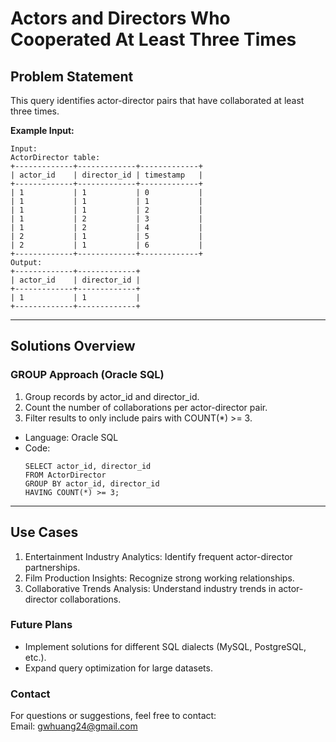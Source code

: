 # **Actors and Directors Who Cooperated At Least Three Times**

## **Problem Statement**
This query identifies actor-director pairs that have collaborated at least three times.

**Example Input:**
  ```
  Input: 
  ActorDirector table:
  +-------------+-------------+-------------+
  | actor_id    | director_id | timestamp   |
  +-------------+-------------+-------------+
  | 1           | 1           | 0           |
  | 1           | 1           | 1           |
  | 1           | 1           | 2           |
  | 1           | 2           | 3           |
  | 1           | 2           | 4           |
  | 2           | 1           | 5           |
  | 2           | 1           | 6           |
  +-------------+-------------+-------------+
  Output: 
  +-------------+-------------+
  | actor_id    | director_id |
  +-------------+-------------+
  | 1           | 1           |
  +-------------+-------------+
  ```
---

## **Solutions Overview**
### **GROUP Approach (Oracle SQL)**
1. Group records by actor_id and director_id.
2. Count the number of collaborations per actor-director pair.
3. Filter results to only include pairs with COUNT(*) >= 3.

- Language: Oracle SQL
- Code:
  ```
  SELECT actor_id, director_id 
  FROM ActorDirector 
  GROUP BY actor_id, director_id
  HAVING COUNT(*) >= 3;
  ```
  
---

## **Use Cases**
1. Entertainment Industry Analytics: Identify frequent actor-director partnerships.
2. Film Production Insights: Recognize strong working relationships.
3. Collaborative Trends Analysis: Understand industry trends in actor-director collaborations.

### **Future Plans**
- Implement solutions for different SQL dialects (MySQL, PostgreSQL, etc.).  
- Expand query optimization for large datasets.
  
### **Contact**
For questions or suggestions, feel free to contact:  
Email: gwhuang24@gmail.com
